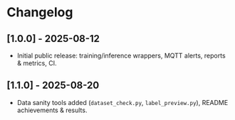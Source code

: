 # Changelog

## [1.0.0] - 2025-08-12
- Initial public release: training/inference wrappers, MQTT alerts, reports & metrics, CI.

## [1.1.0] - 2025-08-20
- Data sanity tools added (`dataset_check.py`, `label_preview.py`), README achievements & results.
